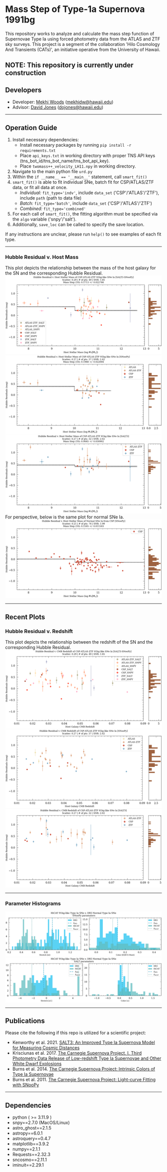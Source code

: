 # Mass Step of Type-1a Supernova 1991bg
This repository works to analyze and calculate the mass step function of Supernovae Type Ia using forced photometry 
data from the ATLAS and ZTF sky surveys. This project is a segment of the collaboration 
'Hilo Cosmology And Transients (CATs)', an initiative operative from the University of Hawaii.  

__NOTE: This repository is currently under construction__
--------------------------
## Developers
* Developer: [Mekhi Woods](https://tinyurl.com/astrokhi) (mekhidw@hawaii.edu)
* Advisor: [David Jones](https://github.com/djones1040) (dojones@hawaii.edu)

--------------------------
## Operation Guide
1. Install necessary dependencies:
   * Install necessary packages by running `pip install -r requirements.txt`
   * Place `api_keys.txt` in working directory with proper TNS API keys (tns_bot_id/tns_bot_name/tns_bot_api_key). 
   * Place `twomass++_velocity_LH11.npy` in working directory. 
2. Navigate to the main python file `urd.py`
3. Within the `if __name__ == '__main__'` statement, call `smart_fit()`
4. `smart_fit()` is able to fit individual SNe, batch fit for CSP/ATLAS/ZTF data, or fit all data at once.
   * _Individual:_ `fit_type='indv'`, include `data_set` ('CSP'/'ATLAS'/'ZTF'), include `path` (path to data file)    
   * _Batch:_ `fit_type='batch'`, include `data_set` ('CSP'/'ATLAS'/'ZTF')
   * _Combined:_ `fit_type='combined'` 
5. For each call of `smart_fit()`, the fitting algorithm must be specified via the `algo` variable ('snpy'/'salt').
6. Additionally, `save_loc` can be called to specify the save location. 

If any instructions are unclear, please run `help()` to see examples of each fit type.

[//]: # ([TwoMass download here]&#40;https://www.dropbox.com/scl/fi/7hzwmr4xn3pd8pwaqh67i/twomass-_velocity_LH11.npy?rlkey=r2cvszip56wc6js8ebioaynj5&dl=0&#41;. )

--------------------------
### Hubble Residual v. Host Mass
This plot depicts the relationship between the mass of the host galaxy for the SN and the corresponding Hubble Residual. 
![](saved/readme_plots/merged_resid_v_mass.png "")
![](saved/readme_plots/csp-atlas-ztf_snpy_resid_v_mass.png "")
![](saved/readme_plots/csp-atlas-ztf_salt_resid_v_mass.png "")
For perspective, below is the same plot for normal SNe Ia.
![](saved/readme_plots/normIa_resid_v_mass.png "")

--------------------------
## Recent Plots
### Hubble Residual v. Redshift
This plot depicts the relationship between the redshift of the SN and the corresponding Hubble Residual.
![](saved/readme_plots/merged_resid_v_z.png "")
![](saved/readme_plots/csp-atlas-ztf_snpy_resid_v_z.png "")
![](saved/readme_plots/csp-atlas-ztf_salt_resid_v_z.png "")

--------------------------
### Parameter Histograms
![](saved/readme_plots/snpy_params_hicat_v_dr3.png "")
![](saved/readme_plots/salt_params_hicat_v_dr3.png "")

--------------------------
## Publications
Please cite the following if this repo is utilized for a scientific project:
* Kenworthy et al. 2021. [SALT3: An Improved Type Ia Supernova Model for Measuring Cosmic Distances](https://ui.adsabs.harvard.edu/abs/2021ApJ...923..265K/abstract)
* Krisciunas et al. 2017. [The Carnegie Supernova Project. I. Third Photometry Data Release of Low-redshift Type Ia 
Supernovae and Other White Dwarf Explosions](https://ui.adsabs.harvard.edu/abs/2017AJ....154..211K/abstract)
* Burns et al. 2014. [The Carnegie Supernova Project: Intrinsic Colors of Type Ia Supernovae](https://ui.adsabs.harvard.edu/abs/2014ApJ...789...32B/abstract)
* Burns et al. 2011. [The Carnegie Supernova Project: Light-curve Fitting with SNooPy](https://ui.adsabs.harvard.edu/abs/2011AJ....141...19B/abstract)

--------------------------
## Dependencies
* python ( >= 3.11.9 )
* snpy==2.7.0 (MacOS/Linux)
* astro_ghost==2.1.5 
* astropy==6.0.1 
* astroquery==0.4.7 
* matplotlib==3.9.2 
* numpy==2.1.1 
* Requests==2.32.3 
* sncosmo==2.11.1
* iminuit==2.29.1

